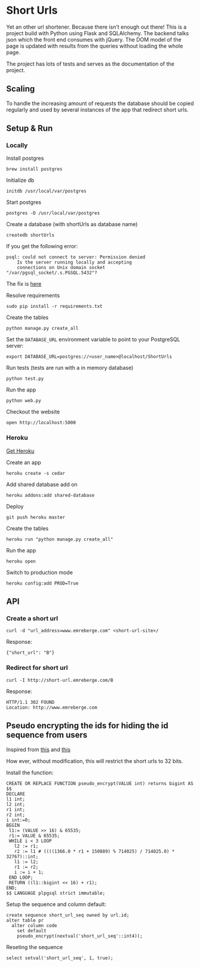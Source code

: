 Short Urls
==========

Yet an other url shortener. Because there isn't enough out there! This is a project build with Python using Flask and SQLAlchemy. The backend talks json which the front end consumes with jQuery. The DOM model of the page is updated with results from the queries without loading the whole page.

The project has lots of tests and serves as the documentation of the project.

Scaling
-------

To handle the increasing amount of requests the database should be copied regularly and used by several instances of the app that redirect short urls.

Setup & Run
-----------

### Locally

Install postgres

	brew install postgres
	
Initialize db

    initdb /usr/local/var/postgres

Start postgres

    postgres -D /usr/local/var/postgres
	
Create a database (with shortUrls as database name)

    createdb shortUrls
  
If you get the following error:

    psql: could not connect to server: Permission denied
        Is the server running locally and accepting
        connections on Unix domain socket "/var/pgsql_socket/.s.PGSQL.5432"?

The fix is [here](http://nextmarvel.net/blog/2011/09/brew-install-postgresql-on-os-x-lion/)
	
Resolve requirements

    sudo pip install -r requirements.txt
		
Create the tables

    python manage.py create_all
	
Set the `DATABASE_URL` environment variable to point to your PostgreSQL server:

    export DATABASE_URL=postgres://<user_name>@localhost/ShortUrls

Run tests (tests are run with a in memory database)

    python test.py

Run the app

    python web.py
	
Checkout the website

    open http://localhost:5000

### Heroku
	
[Get Heroku](https://devcenter.heroku.com/articles/quickstart)

Create an app

    heroku create -s cedar

Add shared database add on

    heroku addons:add shared-database

Deploy

    git push heroku master
  
Create the tables

    heroku run "python manage.py create_all"
  
Run the app

    heroku open
  
Switch to production mode

    heroku config:add PROD=True
  
API
---

### Create a short url

    curl -d "url_address=www.emreberge.com" <short-url-site>/

Response:
    
    {"short_url": "B"}

### Redirect for short url

    curl -I http://short-url.emreberge.com/B

Response:
    
    HTTP/1.1 302 FOUND
    Location: http://www.emreberge.com
    
Pseudo encrypting the ids for hiding the id sequence from users
---------------------------------------------------------------

Inspired from [this](http://wiki.postgresql.org/wiki/Pseudo_encrypt) and [this](http://www.webthatworks.it/d1/content/pseudo-random-sequences-postgresql)

How ever, without modification, this will restrict the short urls to 32 bits.

Install the function:

    CREATE OR REPLACE FUNCTION pseudo_encrypt(VALUE int) returns bigint AS $$
    DECLARE
    l1 int;
    l2 int;
    r1 int;
    r2 int;
    i int:=0;
    BEGIN
     l1:= (VALUE >> 16) & 65535;
     r1:= VALUE & 65535;
     WHILE i < 3 LOOP
       l2 := r1;
       r2 := l1 # ((((1366.0 * r1 + 150889) % 714025) / 714025.0) * 32767)::int;
       l1 := l2;
       r1 := r2;
       i := i + 1;
     END LOOP;
     RETURN ((l1::bigint << 16) + r1);
    END;
    $$ LANGUAGE plpgsql strict immutable;

Setup the sequence and column default:

    create sequence short_url_seq owned by url.id;
    alter table pr
      alter column code
        set default
        pseudo_encrypt(nextval('short_url_seq'::int4));

Reseting the sequence

    select setval('short_url_seq', 1, true);
